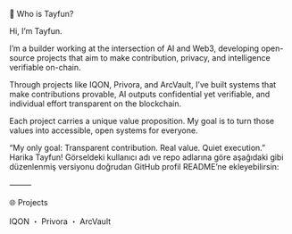 👤 Who is Tayfun?

Hi, I’m Tayfun.

I’m a builder working at the intersection of AI and Web3, developing open-source projects that aim to make contribution, privacy, and intelligence verifiable on-chain.

Through projects like IQON, Privora, and ArcVault, I’ve built systems that make contributions provable, AI outputs confidential yet verifiable, and individual effort transparent on the blockchain.

Each project carries a unique value proposition.
My goal is to turn those values into accessible, open systems for everyone.

“My only goal: Transparent contribution. Real value. Quiet execution.”
Harika Tayfun! Görseldeki kullanıcı adı ve repo adlarına göre aşağıdaki gibi düzenlenmiş versiyonu doğrudan GitHub profil README’ne ekleyebilirsin:

⸻

🌐 Projects

IQON ・ Privora ・ ArcVault

